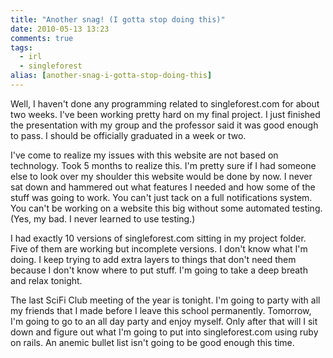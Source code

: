 ```yaml
---
title: "Another snag! (I gotta stop doing this)"
date: 2010-05-13 13:23
comments: true
tags: 
  - irl
  - singleforest
alias: [another-snag-i-gotta-stop-doing-this]
---
```

Well, I haven't done any programming related to singleforest.com for about two weeks. I've been working pretty hard on my final project. I just finished the presentation with my group and the professor said it was good enough to pass. I should be officially graduated in a week or two. 

I've come to realize my issues with this website are not based on technology. Took 5 months to realize this. I'm pretty sure if I had someone else to look over my shoulder this website would be done by now. I never sat down and hammered out what features I needed and how some of the stuff was going to work. You can't just tack on a full notifications system. You can't be working on a website this big without some automated testing. (Yes, my bad. I never learned to use testing.)

I had exactly 10 versions of singleforest.com sitting in my project folder. Five of them are working but incomplete versions. I don't know what I'm doing. I keep trying to add extra layers to things that don't need them because I don't know where to put stuff. I'm going to take a deep breath and relax tonight.

The last SciFi Club meeting of the year is tonight. I'm going to party with all my friends that I made before I leave this school permanently. Tomorrow, I'm going to go to an all day party and enjoy myself. Only after that will I sit down and figure out what I'm going to put into singleforest.com using ruby on rails. An anemic bullet list isn't going to be good enough this time. 
